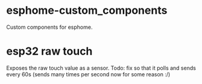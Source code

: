 # esphome-custom_components
 Custom components for esphome.

 # esp32 raw touch
 Exposes the raw touch value as a sensor.
 Todo: fix so that it polls and sends every 60s (sends many times per second now for some reason :/)

